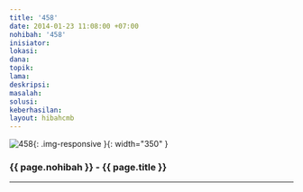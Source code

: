 ```yaml
---
title: '458'
date: 2014-01-23 11:08:00 +07:00
nohibah: '458'
inisiator:
lokasi:
dana:
topik:
lama:
deskripsi:
masalah:
solusi:
keberhasilan:
layout: hibahcmb
---
```


![458](/static/img/hibahcmb/458.png){: .img-responsive }{: width="350" }

### {{ page.nohibah }} - {{ page.title }}

---
